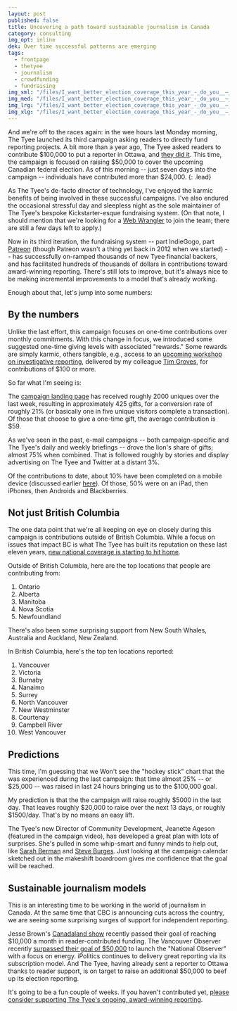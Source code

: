 ```yaml
---
layout: post
published: false
title: Uncovering a path toward sustainable journalism in Canada
category: consulting
img_opt: inline
dek: Over time successful patterns are emerging
tags: 
  - frontpage
  - thetyee
  - journalism
  - crowdfunding
  - fundraising
img_sml: "/files/I_want_better_election_coverage_this_year_-_do_you__–_Th"
img_med: "/files/I_want_better_election_coverage_this_year_-_do_you__–_Th"
img_lrg: "/files/I_want_better_election_coverage_this_year_-_do_you__–_Th"
img_xlg: "/files/I_want_better_election_coverage_this_year_-_do_you__–_Th"
---
```


And we're off to the races again: in the wee hours last Monday morning, The Tyee launched its third campaign asking readers to directly fund  reporting projects. A bit more than a year ago, The Tyee asked readers to contribute $100,000 to put a reporter in Ottawa, and [they did it](http://thetyee.ca/Tyeenews/2013/11/19/Tyee-National-Day-After/). This time, the campaign is focused on raising $50,000 to cover the upcoming Canadian federal election. As of this morning -- just seven days into the campaign -- individuals have contributed more than $24,000.
{: .lead}

As The Tyee's de-facto director of technology, I've enjoyed the karmic benefits of being involved in these successful campaigns. I've also endured the occasional stressful day and sleepless night as the sole maintainer of The Tyee's bespoke Kickstarter-esque fundraising system. (On that note, I should mention that we're looking for a [Web Wrangler](http://thetyee.ca/Jobs/Web-Wrangler/) to join the team; there are still a few days left to apply.)

Now in its third iteration, the fundraising system -- part IndieGogo, part [Patreon](https://www.patreon.com/) (though Patreon wasn't a thing yet back in 2012 when we started) -- has successfully on-ramped thousands of new Tyee financial backers, and has facilitated hundreds of thousands of dollars in contributions toward award-winning reporting. There's still lots to improve, but it's always nice to be making incremental improvements to a model that's already working.

Enough about that, let's jump into some numbers:

## By the numbers

Unlike the last effort, this campaign focuses on one-time contributions over monthly commitments. With this change in focus, we introduced some suggested one-time giving levels with associated "rewards." Some rewards are simply karmic, others tangible, e.g., access to an [upcoming workshop on investigative reporting](http://thetyee.ca/MasterClass/Spring2015/Tim-Groves/), delivered by my colleague [Tim Groves](https://twitter.com/TimMGroves), for contributions of $100 or more.

So far what I'm seeing is:

The [campaign landing page][support] has received roughly 2000 uniques over the last week, resulting in approximately 425 gifts, for a conversion rate of roughly 21% (or basically one in five unique visitors complete a transaction). Of those that choose to give a one-time gift, the average contribution is $59. 

As we've seen in the past, e-mail campaigns -- both campaign-specific and The Tyee's daily and weekly briefings -- drove the lion's share of gifts; almost 75% when combined. That is followed roughly by stories and display advertising on The Tyee and Twitter at a distant 3%.

Of the contributions to date, about 10% have been completed on a mobile device (discussed earlier [here](http://phillipadsmith.com/2013/12/anatomy-of-100000-how-1000-individuals-helped-to-take-the-tyee-national.html)). Of those, 50% were on an iPad, then iPhones, then Androids and Blackberries.

## Not just British Columbia

The one data point that we're all keeping on eye on closely during this campaign is contributions outside of British Columbia. While a focus on issues that impact BC is what The Tyee has built its reputation on these last eleven years, [new  national coverage is starting to hit home](http://thetyee.ca/National).

Outside of British Columbia, here are the top locations that people are contributing from:

1. Ontario
1. Alberta
1. Manitoba
1. Nova Scotia
1. Newfoundland

There's also been some surprising support from New South Whales, Australia and Auckland, New Zealand.

In British Columbia, here's the top ten locations reported:

1.	Vancouver
1.	Victoria
1.	Burnaby
1.	Nanaimo
1.	Surrey
1.	North Vancouver
1.	New Westminster
1.	Courtenay
1.	Campbell River
1.	West Vancouver

## Predictions

This time, I'm guessing that we Won't see the "hockey stick" chart that the was experienced during the last campaign: that time almost 25% -- or $25,000 -- was raised in last 24 hours bringing us to the $100,000 goal.

My prediction is that the the campaign will raise roughly $5000 in the last day. That leaves roughly $20,000 to raise over the next 13 days, or roughly $1500/day. That's by no means an easy lift.

The Tyee's new Director of Community Development, Jeanette Ageson (featured in the campaign video), has developed a great plan with lots of surprises. She's pulled in some whip-smart and funny minds to help out, like [Sarah Berman](http://thetyee.ca/Bios/Sarah_Berman/) and [Steve Burges](http://thetyee.ca/Bios/Steve_Burgess/). Just looking at the campaign calendar sketched out in the makeshift boardroom gives me confidence that the goal will be reached.

## Sustainable journalism models

This is an interesting time to be working in the world of journalism in Canada. At the same time that CBC is announcing cuts across the country, we are seeing some surprising surges of support for independent reporting. 

Jesse Brown's [Canadaland show](http://canadalandshow.com/) recently passed their goal of reaching $10,000 a month in reader-contributed funding. The Vancouver Observer recently [surpassed their goal of $50,000](https://www.kickstarter.com/projects/870712911/national-observer-reports-from-the-energy-battlegr) to launch the "National Observer" with a focus on energy. iPolitics continues to delivery great reporting via its subscription model. And The Tyee, having already sent a reporter to Ottawa thanks to reader support, is on target to raise an additional $50,000 to beef up its election reporting.

It's going to be a fun couple of weeks. If you haven't contributed yet, [please consider supporting The Tyee's ongoing, award-winning reporting][support].

[support]: http://support.thetyee.ca